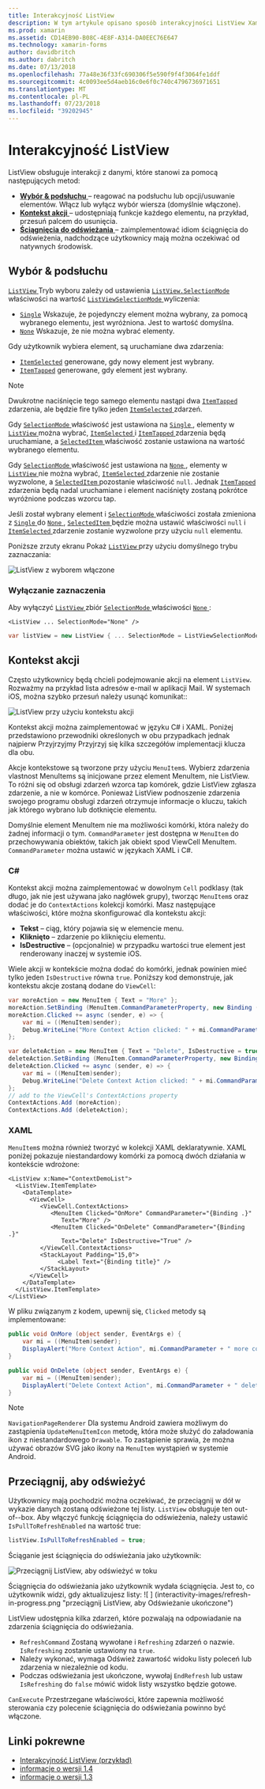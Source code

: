 ```yaml
---
title: Interakcyjność ListView
description: W tym artykule opisano sposób interakcyjności ListView Xamarin.Forms, implementując wybory, kontekstu akcji i ściągania do odświeżania.
ms.prod: xamarin
ms.assetid: CD14EB90-B08C-4E8F-A314-DA0EEC76E647
ms.technology: xamarin-forms
author: davidbritch
ms.author: dabritch
ms.date: 07/13/2018
ms.openlocfilehash: 77a48e36f33fc690306f5e590f9f4f3064fe1ddf
ms.sourcegitcommit: 4c0093ee5d4aeb16c0e6f0c740c4796736971651
ms.translationtype: MT
ms.contentlocale: pl-PL
ms.lasthandoff: 07/23/2018
ms.locfileid: "39202945"
---
```

# <a name="listview-interactivity"></a>Interakcyjność ListView

ListView obsługuje interakcji z danymi, które stanowi za pomocą następujących metod:

- [**Wybór & podsłuchu** ](#selectiontaps) &ndash; reagować na podsłuchu lub opcji/usuwanie elementów. Włącz lub wyłącz wybór wiersza (domyślnie włączone).
- [**Kontekst akcji** ](#Context_Actions) &ndash; udostępniają funkcje każdego elementu, na przykład, przesuń palcem do usunięcia.
- [**Ściągnięcia do odświeżania** ](#Pull_to_Refresh) &ndash; zaimplementować idiom ściągnięcia do odświeżenia, nadchodzące użytkownicy mają można oczekiwać od natywnych środowisk.

<a name="selectiontaps" />

## <a name="selection--taps"></a>Wybór & podsłuchu

[ `ListView` ](xref:Xamarin.Forms.ListView) Tryb wyboru zależy od ustawienia [ `ListView.SelectionMode` ](xref:Xamarin.Forms.ListView.SelectionMode) właściwości na wartość [ `ListViewSelectionMode` ](xref:Xamarin.Forms.ListViewSelectionMode) wyliczenia:

- [`Single`](xref:Xamarin.Forms.ListViewSelectionMode.Single) Wskazuje, że pojedynczy element można wybrany, za pomocą wybranego elementu, jest wyróżniona. Jest to wartość domyślna.
- [`None`](xref:Xamarin.Forms.ListViewSelectionMode.None) Wskazuje, że nie można wybrać elementy.

Gdy użytkownik wybiera element, są uruchamiane dwa zdarzenia:

- [`ItemSelected`](xref:Xamarin.Forms.ListView.ItemSelected) generowane, gdy nowy element jest wybrany.
- [`ItemTapped`](xref:Xamarin.Forms.ListView.ItemTapped) generowane, gdy element jest wybrany.

> [!NOTE]
> Dwukrotne naciśnięcie tego samego elementu nastąpi dwa [ `ItemTapped` ](xref:Xamarin.Forms.ListView.ItemTapped) zdarzenia, ale będzie fire tylko jeden [ `ItemSelected` ](xref:Xamarin.Forms.ListView.ItemSelected) zdarzeń.

Gdy [ `SelectionMode` ](xref:Xamarin.Forms.ListView.SelectionMode) właściwość jest ustawiona na [ `Single` ](xref:Xamarin.Forms.ListViewSelectionMode.Single), elementy w [ `ListView` ](xref:Xamarin.Forms.ListView) można wybrać, [ `ItemSelected` ](xref:Xamarin.Forms.ListView.ItemSelected) i [ `ItemTapped` ](xref:Xamarin.Forms.ListView.ItemTapped) zdarzenia będą uruchamiane, a [ `SelectedItem` ](xref:Xamarin.Forms.ListView.SelectedItem) właściwość zostanie ustawiona na wartość wybranego elementu.

Gdy [ `SelectionMode` ](xref:Xamarin.Forms.ListView.SelectionMode) właściwość jest ustawiona na [ `None` ](xref:Xamarin.Forms.ListViewSelectionMode.None), elementy w [ `ListView` ](xref:Xamarin.Forms.ListView) nie można wybrać, [ `ItemSelected` ](xref:Xamarin.Forms.ListView.ItemSelected) zdarzenie nie zostanie wyzwolone, a [ `SelectedItem` ](xref:Xamarin.Forms.ListView.SelectedItem) pozostanie właściwość `null`. Jednak [ `ItemTapped` ](xref:Xamarin.Forms.ListView.ItemTapped) zdarzenia będą nadal uruchamiane i element naciśnięty zostaną pokrótce wyróżnione podczas wzorcu tap.

Jeśli został wybrany element i [ `SelectionMode` ](xref:Xamarin.Forms.ListView.SelectionMode) właściwości została zmieniona z [ `Single` ](xref:Xamarin.Forms.ListViewSelectionMode.Single) do [ `None` ](xref:Xamarin.Forms.ListViewSelectionMode.None), [ `SelectedItem` ](xref:Xamarin.Forms.ListView.SelectedItem) będzie można ustawić właściwości `null` i [ `ItemSelected` ](xref:Xamarin.Forms.ListView.ItemSelected) zdarzenie zostanie wyzwolone przy użyciu `null` elementu.

Poniższe zrzuty ekranu Pokaż [ `ListView` ](xref:Xamarin.Forms.ListView) przy użyciu domyślnego trybu zaznaczania:

![](interactivity-images/selection-default.png "ListView z wyborem włączone")

### <a name="disabling-selection"></a>Wyłączanie zaznaczenia

Aby wyłączyć [ `ListView` ](xref:Xamarin.Forms.ListView) zbiór [ `SelectionMode` ](xref:Xamarin.Forms.ListView.SelectionMode) właściwości [ `None` ](xref:Xamarin.Forms.ListViewSelectionMode.None):

```xaml
<ListView ... SelectionMode="None" />
```

```csharp
var listView = new ListView { ... SelectionMode = ListViewSelectionMode.None };
```

<a name="Context_Actions" />

## <a name="context-actions"></a>Kontekst akcji
Często użytkownicy będą chcieli podejmowanie akcji na element `ListView`. Rozważmy na przykład lista adresów e-mail w aplikacji Mail. W systemach iOS, można szybko przesuń należy usunąć komunikat::

![](interactivity-images/context-default.png "ListView przy użyciu kontekstu akcji")

Kontekst akcji można zaimplementować w języku C# i XAML. Poniżej przedstawiono przewodniki określonych w obu przypadkach jednak najpierw Przyjrzyjmy Przyjrzyj się kilka szczegółów implementacji klucza dla obu.

Akcje kontekstowe są tworzone przy użyciu `MenuItem`s. Wybierz zdarzenia vlastnost MenuItems są inicjowane przez element MenuItem, nie ListView. To różni się od obsługi zdarzeń wzorca tap komórek, gdzie ListView zgłasza zdarzenie, a nie w komórce. Ponieważ ListView podnoszenie zdarzenia swojego programu obsługi zdarzeń otrzymuje informacje o kluczu, takich jak którego wybrano lub dotknięcie elementu.

Domyślnie element MenuItem nie ma możliwości komórki, która należy do żadnej informacji o tym. `CommandParameter` jest dostępna w `MenuItem` do przechowywania obiektów, takich jak obiekt spod ViewCell MenuItem. `CommandParameter` można ustawić w językach XAML i C#.

### <a name="c"></a>C#  

Kontekst akcji można zaimplementować w dowolnym `Cell` podklasy (tak długo, jak nie jest używana jako nagłówek grupy), tworząc `MenuItem`s oraz dodać je do `ContextActions` kolekcji komórki. Masz następujące właściwości, które można skonfigurować dla kontekstu akcji:

* **Tekst** &ndash; ciąg, który pojawia się w elemencie menu.
* **Kliknięto** &ndash; zdarzenie po kliknięciu elementu.
* **IsDestructive** &ndash; (opcjonalnie) w przypadku wartości true element jest renderowany inaczej w systemie iOS.

Wiele akcji w kontekście można dodać do komórki, jednak powinien mieć tylko jeden `IsDestructive` równa `true`. Poniższy kod demonstruje, jak kontekstu akcje zostaną dodane do `ViewCell`:

```csharp
var moreAction = new MenuItem { Text = "More" };
moreAction.SetBinding (MenuItem.CommandParameterProperty, new Binding ("."));
moreAction.Clicked += async (sender, e) => {
    var mi = ((MenuItem)sender);
    Debug.WriteLine("More Context Action clicked: " + mi.CommandParameter);
};

var deleteAction = new MenuItem { Text = "Delete", IsDestructive = true }; // red background
deleteAction.SetBinding (MenuItem.CommandParameterProperty, new Binding ("."));
deleteAction.Clicked += async (sender, e) => {
    var mi = ((MenuItem)sender);
    Debug.WriteLine("Delete Context Action clicked: " + mi.CommandParameter);
};
// add to the ViewCell's ContextActions property
ContextActions.Add (moreAction);
ContextActions.Add (deleteAction);
```

### <a name="xaml"></a>XAML

`MenuItem`s można również tworzyć w kolekcji XAML deklaratywnie. XAML poniżej pokazuje niestandardowy komórki za pomocą dwóch działania w kontekście wdrożone:

```xaml
<ListView x:Name="ContextDemoList">
  <ListView.ItemTemplate>
    <DataTemplate>
      <ViewCell>
         <ViewCell.ContextActions>
            <MenuItem Clicked="OnMore" CommandParameter="{Binding .}"
               Text="More" />
            <MenuItem Clicked="OnDelete" CommandParameter="{Binding .}"
               Text="Delete" IsDestructive="True" />
         </ViewCell.ContextActions>
         <StackLayout Padding="15,0">
              <Label Text="{Binding title}" />
         </StackLayout>
      </ViewCell>
    </DataTemplate>
  </ListView.ItemTemplate>
</ListView>
```

W pliku związanym z kodem, upewnij się, `Clicked` metody są implementowane:

```csharp
public void OnMore (object sender, EventArgs e) {
    var mi = ((MenuItem)sender);
    DisplayAlert("More Context Action", mi.CommandParameter + " more context action", "OK");
}

public void OnDelete (object sender, EventArgs e) {
    var mi = ((MenuItem)sender);
    DisplayAlert("Delete Context Action", mi.CommandParameter + " delete context action", "OK");
}
```

> [!NOTE]
> `NavigationPageRenderer` Dla systemu Android zawiera możliwym do zastąpienia `UpdateMenuItemIcon` metodę, która może służyć do załadowania ikon z niestandardowego `Drawable`. To zastąpienie sprawia, że można używać obrazów SVG jako ikony na `MenuItem` wystąpień w systemie Android.

<a name="Pull_to_Refresh" />

## <a name="pull-to-refresh"></a>Przeciągnij, aby odświeżyć
Użytkownicy mają pochodzić można oczekiwać, że przeciągnij w dół w wykazie danych zostaną odświeżone tej listy. `ListView` obsługuje ten out-of--box. Aby włączyć funkcję ściągnięcia do odświeżenia, należy ustawić `IsPullToRefreshEnabled` na wartość true:

```csharp
listView.IsPullToRefreshEnabled = true;
```

Ściąganie jest ściągnięcia do odświeżania jako użytkownik:

![](interactivity-images/refresh-start.png "Przeciągnij ListView, aby odświeżyć w toku")

Ściągnięcia do odświeżania jako użytkownik wydała ściągnięcia. Jest to, co użytkownik widzi, gdy aktualizujesz listy: ![ ] (interactivity-images/refresh-in-progress.png "przeciągnij ListView, aby Odświeżanie ukończone")

ListView udostępnia kilka zdarzeń, które pozwalają na odpowiadanie na zdarzenia ściągnięcia do odświeżania.

-  `RefreshCommand` Zostaną wywołane i `Refreshing` zdarzeń o nazwie. `IsRefreshing` zostanie ustawiony na `true`.
-  Należy wykonać, wymaga Odśwież zawartość widoku listy poleceń lub zdarzenia w niezależnie od kodu.
-  Podczas odświeżania jest ukończone, wywołaj `EndRefresh` lub ustaw `IsRefreshing` do `false` mówić widok listy wszystko będzie gotowe.

`CanExecute` Przestrzegane właściwości, które zapewnia możliwość sterowania czy polecenie ściągnięcia do odświeżania powinno być włączone.



## <a name="related-links"></a>Linki pokrewne

- [Interakcyjność ListView (przykład)](https://developer.xamarin.com/samples/xamarin-forms/UserInterface/ListView/interactivity)
- [informacje o wersji 1.4](http://forums.xamarin.com/discussion/35451/xamarin-forms-1-4-0-released/)
- [informacje o wersji 1.3](http://forums.xamarin.com/discussion/29934/xamarin-forms-1-3-0-released/)
